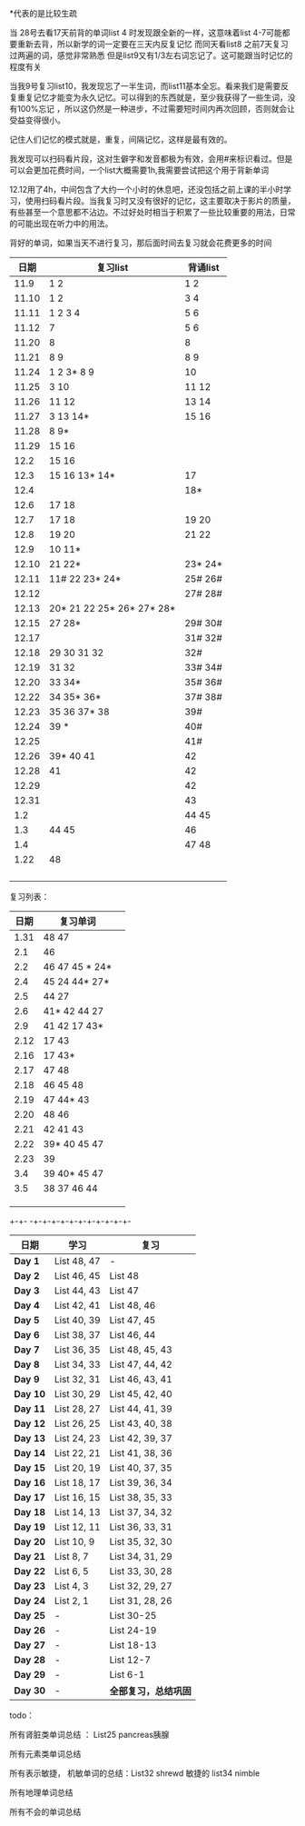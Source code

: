  *代表的是比较生疏



当 28号去看17天前背的单词list 4 时发现跟全新的一样，这意味着list 4-7可能都要重新去背，所以新学的词一定要在三天内反复记忆 而同天看list8 之前7天复习过两遍的词，感觉非常熟悉 但是list9又有1/3左右词忘记了。这可能跟当时记忆的程度有关 



当我9号复习list10，我发现忘了一半生词，而list11基本全忘。看来我们是需要反复重复记忆才能变为永久记忆。可以得到的东西就是，至少我获得了一些生词，没有100%忘记 ，所以这仍然是一种进步，不过需要短时间内再次回顾，否则就会让受益变得很小。

记住人们记忆的模式就是，重复，间隔记忆，这样是最有效的。



我发现可以扫码看片段，这对生僻字和发音都极为有效，会用#来标识看过。但是可以会更加花费时间，一个list大概需要1h,我需要尝试把这个用于背新单词



12.12用了4h，中间包含了大约一个小时的休息吧，还没包括之前上课的半小时学习，使用扫码看片段。当我复习时又没有很好的记忆，这主要取决于影片的质量，有些甚至一个意思都不沾边。不过好处时相当于积累了一些比较重要的用法，日常的可能出现在听力中的用法。



背好的单词，如果当天不进行复习，那后面时间去复习就会花费更多的时间

| 日期    | 复习list                    | 背诵list   |
| ----- | ------------------------- | -------- |
| 11.9  | 1 2                       | 1 2      |
| 11.10 | 1 2                       | 3 4      |
| 11.11 | 1 2 3 4                   | 5 6      |
| 11.12 | 7                         | 5 6      |
| 11.20 | 8                         | 8        |
| 11.21 | 8 9                       | 8 9      |
| 11.24 | 1 2  3* 8 9               | 10       |
| 11.25 | 3 10                      | 11 12    |
| 11.26 | 11  12                    | 13 14    |
| 11.27 | 3 13 14*                  | 15 16    |
| 11.28 | 8 9*                      |          |
| 11.29 | 15 16                     |          |
| 12.2  | 15 16                     |          |
| 12.3  | 15 16 13* 14*             | 17       |
| 12.4  |                           | 18*      |
| 12.6  | 17 18                     |          |
| 12.7  | 17 18                     | 19 20    |
| 12.8  | 19 20                     | 21  22   |
| 12.9  | 10 11*                    |          |
| 12.10 | 21 22*                    | 23* 24*  |
| 12.11 | 11#  22 23*  24*          | 25# 26#  |
| 12.12 |                           | 27# 28#  |
| 12.13 | 20* 21 22 25* 26* 27* 28* |          |
| 12.15 | 27 28*                    | 29# 30#  |
| 12.17 |                           | 31# 32#  |
| 12.18 | 29 30 31 32               | 32#      |
| 12.19 | 31 32                     | 33# 34#  |
| 12.20 | 33 34*                    | 35#  36# |
| 12.22 | 34 35* 36*                | 37# 38#  |
| 12.23 | 35 36 37* 38              | 39#      |
| 12.24 | 39 *                      | 40#      |
| 12.25 |                           | 41#      |
| 12.26 | 39*  40 41                | 42       |
| 12.28 | 41                        | 42       |
| 12.29 |                           | 42       |
| 12.31 |                           | 43       |
| 1.2   |                           | 44 45    |
| 1.3   | 44 45                     | 46       |
| 1.4   |                           | 47 48    |
| 1.22  | 48                        |          |
|       |                           |          |
|       |                           |          |
|       |                           |          |
|       |                           |          |

复习列表： 

| 日期   | 复习单词             |     |
| ---- | ---------------- | --- |
| 1.31 | 48 47            |     |
| 2.1  | 46               |     |
| 2.2  | 46 47   45 * 24* |     |
| 2.4  | 45 24 44* 27*    |     |
| 2.5  | 44 27            |     |
| 2.6  | 41* 42  44 27    |     |
| 2.9  | 41 42   17 43*   |     |
| 2.12 | 17 43            |     |
| 2.16 | 17 43*           |     |
| 2.17 | 47 48            |     |
| 2.18 | 46 45 48         |     |
| 2.19 | 47 44* 43        |     |
| 2.20 | 48 46            |     |
| 2.21 | 42 41 43         |     |
| 2.22 | 39* 40 45 47     |     |
| 2.23 | 39               |     |
| 3.4  | 39 40* 45 47     |     |
| 3.5  | 38 37 46 44      |     |
|      |                  |     |
|      |                  |     |
|      |                  |     |

+-+-
-+-+-+-+-+-+-+-+-+-+-+-

| **日期**     | **学习**      | **复习**          |
| ---------- | ----------- | --------------- |
| **Day 1**  | List 48, 47 | -               |
| **Day 2**  | List 46, 45 | List 48         |
| **Day 3**  | List 44, 43 | List 47         |
| **Day 4**  | List 42, 41 | List 48, 46     |
| **Day 5**  | List 40, 39 | List 47, 45     |
| **Day 6**  | List 38, 37 | List 46, 44     |
| **Day 7**  | List 36, 35 | List 48, 45, 43 |
| **Day 8**  | List 34, 33 | List 47, 44, 42 |
| **Day 9**  | List 32, 31 | List 46, 43, 41 |
| **Day 10** | List 30, 29 | List 45, 42, 40 |
| **Day 11** | List 28, 27 | List 44, 41, 39 |
| **Day 12** | List 26, 25 | List 43, 40, 38 |
| **Day 13** | List 24, 23 | List 42, 39, 37 |
| **Day 14** | List 22, 21 | List 41, 38, 36 |
| **Day 15** | List 20, 19 | List 40, 37, 35 |
| **Day 16** | List 18, 17 | List 39, 36, 34 |
| **Day 17** | List 16, 15 | List 38, 35, 33 |
| **Day 18** | List 14, 13 | List 37, 34, 32 |
| **Day 19** | List 12, 11 | List 36, 33, 31 |
| **Day 20** | List 10, 9  | List 35, 32, 30 |
| **Day 21** | List 8, 7   | List 34, 31, 29 |
| **Day 22** | List 6, 5   | List 33, 30, 28 |
| **Day 23** | List 4, 3   | List 32, 29, 27 |
| **Day 24** | List 2, 1   | List 31, 28, 26 |
| **Day 25** | -           | List 30-25      |
| **Day 26** | -           | List 24-19      |
| **Day 27** | -           | List 18-13      |
| **Day 28** | -           | List 12-7       |
| **Day 29** | -           | List 6-1        |
| **Day 30** | -           | **全部复习，总结巩固**   |

todo： 

所有肾脏类单词总结 ： List25  pancreas胰腺

所有元素类单词总结 

所有表示敏捷， 机敏单词的总结：List32 shrewd 敏捷的 list34 nimble 

所有地理单词总结

所有不会的单词总结



